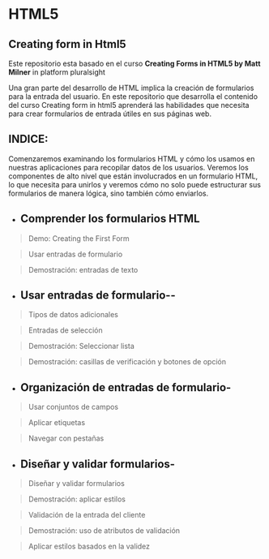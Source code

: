 # HTML5

## Creating form in Html5

Este repositorio esta basado en el curso  __Creating Forms in HTML5 by Matt Milner__  in platform pluralsight

Una gran parte del desarrollo de HTML implica la creación de formularios para la entrada del usuario. En este repositorio que desarrolla el 
contenido del curso Creating form in html5
aprenderá las habilidades que necesita para crear formularios de entrada útiles en sus páginas web. 

## INDICE: 

Comenzaremos examinando los formularios HTML y cómo los usamos en nuestras aplicaciones para recopilar datos de los usuarios.
Veremos los componentes de alto nivel que están involucrados en un formulario HTML, lo que necesita para unirlos y veremos cómo no
solo puede estructurar sus formularios de manera lógica, sino también cómo enviarlos.


- ## Comprender los formularios HTML
> Demo: Creating the First Form

> Usar entradas de formulario

> Demostración: entradas de texto

- ## Usar entradas de formulario--
> Tipos de datos adicionales

> Entradas de selección

> Demostración: Seleccionar lista

> Demostración: casillas de verificación y botones de opción

- ## Organización de entradas de formulario-
> Usar conjuntos de campos

> Aplicar etiquetas

> Navegar con pestañas

- ## Diseñar y validar formularios-
> Diseñar y validar formularios

> Demostración: aplicar estilos

> Validación de la entrada del cliente

> Demostración: uso de atributos de validación

> Aplicar estilos basados ​​en la validez
